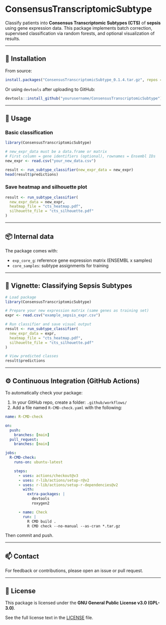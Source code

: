 # ConsensusTranscriptomicSubtype

Classify patients into **Consensus Transcriptomic Subtypes (CTS)** of **sepsis** using gene expression data. This package implements batch correction, supervised classification via random forests, and optional visualization of results.

---

## 🔧 Installation

From source:
```r
install.packages("ConsensusTranscriptomicSubtype_0.1.4.tar.gz", repos = NULL, type = "source")
```

Or using `devtools` after uploading to GitHub:
```r
devtools::install_github("yourusername/ConsensusTranscriptomicSubtype")
```

---

## 🚀 Usage

### Basic classification
```r
library(ConsensusTranscriptomicSubtype)

# new_expr_data must be a data.frame or matrix
# First column = gene identifiers (optional), rownames = Ensembl IDs
new_expr <- read.csv("your_new_data.csv")

result <- run_subtype_classifier(new_expr_data = new_expr)
head(result$predictions)
```

### Save heatmap and silhouette plot
```r
result <- run_subtype_classifier(
  new_expr_data = new_expr,
  heatmap_file = "cts_heatmap.pdf",
  silhouette_file = "cts_silhouette.pdf"
)
```

---

## 📦 Internal data
The package comes with:
- `exp_core_g`: reference gene expression matrix (ENSEMBL x samples)
- `core_samples`: subtype assignments for training

---

## 📄 Vignette: Classifying Sepsis Subtypes

```r
# Load package
library(ConsensusTranscriptomicSubtype)

# Prepare your new expression matrix (same genes as training set)
expr <- read.csv("example_sepsis_expr.csv")

# Run classifier and save visual output
result <- run_subtype_classifier(
  new_expr_data = expr,
  heatmap_file = "cts_heatmap.pdf",
  silhouette_file = "cts_silhouette.pdf"
)

# View predicted classes
result$predictions
```

---

## ⚙️ Continuous Integration (GitHub Actions)

To automatically check your package:

1. In your GitHub repo, create a folder: `.github/workflows/`
2. Add a file named `R-CMD-check.yaml` with the following:

```yaml
name: R-CMD-check

on:
  push:
    branches: [main]
  pull_request:
    branches: [main]

jobs:
  R-CMD-check:
    runs-on: ubuntu-latest

    steps:
      - uses: actions/checkout@v3
      - uses: r-lib/actions/setup-r@v2
      - uses: r-lib/actions/setup-r-dependencies@v2
        with:
          extra-packages: |
            devtools
            roxygen2

      - name: Check
        run: |
          R CMD build .
          R CMD check --no-manual --as-cran *.tar.gz
```

Then commit and push.

---

## 📫 Contact
For feedback or contributions, please open an issue or pull request.

---

## 🧪 License
This package is licensed under the **GNU General Public License v3.0 (GPL-3.0)**.

See the full license text in the [LICENSE](LICENSE) file.